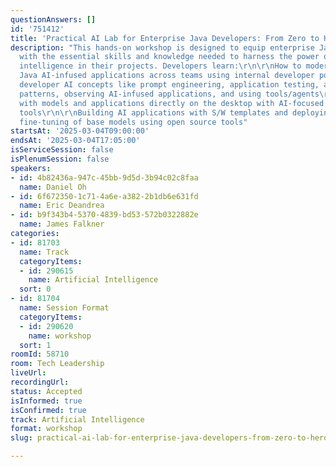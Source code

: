 ```yaml
---
questionAnswers: []
id: '751412'
title: 'Practical AI Lab for Enterprise Java Developers: From Zero to Hero'
description: "This hands-on workshop is designed to equip enterprise Java developers
  with the essential skills and knowledge needed to harness the power of artificial
  intelligence in their projects. Developers learn:\r\n\r\nHow to modernize and deploy
  Java AI-infused applications across teams using internal developer portals\r\n\r\nUnderstand
  developer AI concepts like prompt engineering, application testing, applying RAG
  patterns, observing AI-infused applications, and using tools/agents\r\n\r\nExperiment
  with models and applications directly on the desktop with AI-focused local development
  tools\r\n\r\nBuilding AI applications with S/W templates and deploying to Kubernetes\r\n\r\nEasy
  fine-tuning of base models using open source tools"
startsAt: '2025-03-04T09:00:00'
endsAt: '2025-03-04T17:05:00'
isServiceSession: false
isPlenumSession: false
speakers:
- id: 4b82436a-947c-45bb-9d5d-3b94c02c8faa
  name: Daniel Oh
- id: 6f672350-1c71-4a6e-a382-2b1db6e631fd
  name: Eric Deandrea
- id: b9f343b4-5370-4839-bd53-572b0322882e
  name: James Falkner
categories:
- id: 81703
  name: Track
  categoryItems:
  - id: 290615
    name: Artificial Intelligence
  sort: 0
- id: 81704
  name: Session Format
  categoryItems:
  - id: 290620
    name: workshop
  sort: 1
roomId: 58710
room: Tech Leadership
liveUrl:
recordingUrl:
status: Accepted
isInformed: true
isConfirmed: true
track: Artificial Intelligence
format: workshop
slug: practical-ai-lab-for-enterprise-java-developers-from-zero-to-hero

---
```

